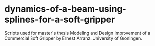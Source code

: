 # dynamics-of-a-beam-using-splines-for-a-soft-gripper
Scripts used for master's thesis Modeling and Design Improvement of a Commercial Soft Gripper by Ernest Arranz. University of Groningen.
